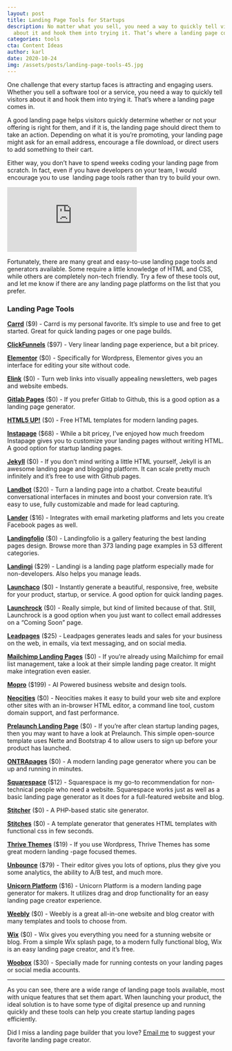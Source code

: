 ```yaml
---
layout: post
title: Landing Page Tools for Startups
description: No matter what you sell, you need a way to quickly tell visitors
  about it and hook them into trying it. That’s where a landing page comes in.
categories: tools
cta: Content Ideas
author: karl
date: 2020-10-24
img: /assets/posts/landing-page-tools-45.jpg
---
```

One challenge that every startup faces is attracting and engaging users. Whether you sell a software tool or a service, you need a way to quickly tell visitors about it and hook them into trying it. That’s where a landing page comes in.

A good landing page helps visitors quickly determine whether or not your offering is right for them, and if it is, the landing page should direct them to take an action. Depending on what it is you’re promoting, your landing page might ask for an email address, encourage a file download, or direct users to add something to their cart.

Either way, you don’t have to spend weeks coding your landing page from scratch. In fact, even if you have developers on your team, I would encourage you to use  landing page tools rather than try to build your own.

<div class='embed-container'>
<iframe src='https://www.youtube.com/embed/E7QLO3mgmo4' frameborder='0' allowfullscreen></iframe>
</div>

<!-- signup -->

Fortunately, there are many great and easy-to-use landing page tools and generators available. Some require a little knowledge of HTML and CSS, while others are completely non-tech friendly. Try a few of these tools out, and let me know if there are any landing page platforms on the list that you prefer.

### Landing Page Tools

**[Carrd](https://carrd.co/)** ($9) - Carrd is my personal favorite. It’s simple to use and free to get started. Great for quick landing pages or one page builds.

**[ClickFunnels](https://www.clickfunnels.com/)** ($97) - Very linear landing page experience, but a bit pricey.

**[Elementor](https://elementor.com/)** ($0) - Specifically for Wordpress, Elementor gives you an interface for editing your site without code.

**[Elink](https://elink.io/)** ($0) - Turn web links into visually appealing newsletters, web pages and website embeds.

**[Gitlab Pages](https://about.gitlab.com/2016/04/07/gitlab-pages-setup/)** ($0) - If you prefer Gitlab to Github, this is a good option as a landing page generator.

**[HTML5 UP!](https://html5up.net/)** ($0) - Free HTML templates for modern landing pages.

**[Instapage](https://instapage.com/)** ($68) - While a bit pricey, I’ve enjoyed how much freedom Instapage gives you to customize your landing pages without writing HTML. A good option for startup landing pages.

**[Jekyll](https://jekyllrb.com/)** ($0) - If you don’t mind writing a little HTML yourself, Jekyll is an awesome landing page and blogging platform. It can scale pretty much infinitely and it’s free to use with Github pages.

**[Landbot](https://landbot.io/)** ($20) - Turn a landing page into a chatbot. Create beautiful conversational interfaces in minutes and boost your conversion rate. It’s easy to use, fully customizable and made for lead capturing.

**[Lander](https://landerapp.com/)** ($16) - Integrates with email marketing platforms and lets you create Facebook pages as well.

**[Landingfolio](http://www.landingfolio.com/)** ($0) - Landingfolio is a gallery featuring the best landing pages design. Browse more than 373 landing page examples in 53 different categories.

**[Landingi](https://landingi.com/)** ($29) - Landingi is a landing page platform especially made for non-developers. Also helps you manage leads.

**[Launchaco](http://launchaco.com/)** ($0) - Instantly generate a beautiful, responsive, free, website for your product, startup, or service. A good option for quick landing pages.

**[Launchrock](https://www.launchrock.com/)** ($0) - Really simple, but kind of limited because of that. Still, Launchrock is a good option when you just want to collect email addresses on a “Coming Soon” page.

**[Leadpages](https://www.leadpages.net/welcome)** ($25) - Leadpages generates leads and sales for your business on the web, in emails, via text messaging, and on social media.

**[Mailchimp Landing Pages](https://mailchimp.com/features/landing-pages/)** ($0) - If you’re already using Mailchimp for email list management, take a look at their simple landing page creator. It might make integration even easier.

**[Mopro](https://www.mopro.com/)** ($199) - AI Powered business website and design tools.

**[Neocities](https://neocities.org/)** ($0) - Neocities makes it easy to build your web site and explore other sites with an in-browser HTML editor, a command line tool, custom domain support, and fast performance.

**[Prelaunch Landing Page](https://github.com/evasio/prelaunch-landing-page)** ($0) - If you’re after clean startup landing pages, then you may want to have a look at Prelaunch. This simple open-source template uses Nette and Bootstrap 4 to allow users to sign up before your product has launched.

**[ONTRApages](https://ontrapages.com/)** ($0) - A modern landing page generator where you can be  up and running in minutes.

**[Squarespace](https://www.squarespace.com/)** ($12) - Squarespace is my go-to recommendation for non-technical people who need a website. Squarespace works just as well as a  basic landing page generator as it does for a full-featured website and blog.

**[Stitcher](https://www.stitcher.io/)** ($0) - A PHP-based static site generator.

**[Stitches](http://stitches.hyperyolo.com/)** ($0) - A template generator that generates HTML templates with functional css in few seconds.

**[Thrive Themes](https://thrivethemes.com/)** ($19) - If you use Wordpress, Thrive Themes has some great modern landing -page focused themes.

**[Unbounce](https://unbounce.com/)** ($79) - Their editor gives you lots of options, plus they give you some analytics, the ability to A/B test, and much more.

**[Unicorn Platform](https://unicornplatform.com/)** ($16) - Unicorn Platform is a modern landing page generator for makers. It utilizes drag and drop functionality for an easy landing page creator experience.

**[Weebly](https://www.weebly.com/)** ($0) - Weebly is a great all-in-one website and blog creator with many templates and tools to choose from.

**[Wix](https://www.wix.com/)** ($0) - Wix gives you everything you need for a stunning website or blog. From a simple Wix splash page, to a modern fully functional blog, Wix is an easy landing page creator, and it’s free.

**[Woobox](https://woobox.com/)** ($30) - Specially made for running contests on your landing pages or social media accounts.

- - -

As you can see, there are a wide range of landing page tools available, most with unique features that set them apart. When launching your product, the ideal solution is to have some type of digital presence up and running quickly and these tools can help you create startup landing pages efficiently.

Did I miss a landing page builder that you love? [Email me](mailto:karl@draft.dev) to suggest your favorite landing page creator.